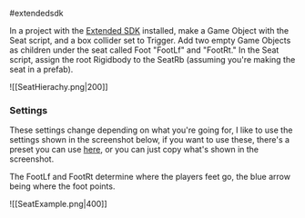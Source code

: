 #extendedsdk 

In a project with the [Extended SDK](https://github.com/notnotnotswipez/Marrow-ExtendedSDK-MAINTAINED) installed, make a Game Object with the Seat script, and a box collider set to Trigger. Add two empty Game Objects as children under the seat called Foot "FootLf" and "FootRt." In the Seat script, assign the root Rigidbody to the SeatRb (assuming you're making the seat in a prefab).

![[SeatHierachy.png|200]]

### Settings

These settings change depending on what you're going for, I like to use the settings shown in the screenshot below, if you want to use these, there's a preset you can use [here](https://github.com/Lava-Pals/bl-unofficial-docs/blob/main/resources/presets/Seat/Seat.preset), or you can just copy what's shown in the screenshot.

The FootLf and FootRt determine where the players feet go, the blue arrow being where the foot points.

![[SeatExample.png|400]]